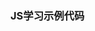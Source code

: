 <!--
 * @Author: Axiuxiu
 * @Date: 2022-03-05 19:54:09
 * @LastEditTime: 2022-03-05 19:54:10
 * @Description: 
-->

### JS学习示例代码
